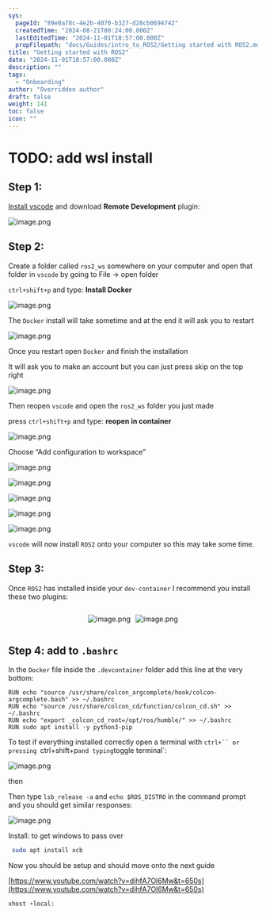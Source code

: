 ```yaml
---
sys:
  pageId: "89e0a78c-4e2b-4070-b327-d28cb0694742"
  createdTime: "2024-08-21T00:24:00.000Z"
  lastEditedTime: "2024-11-01T18:57:00.000Z"
  propFilepath: "docs/Guides/intro_to_ROS2/Getting started with ROS2.md"
title: "Getting started with ROS2"
date: "2024-11-01T18:57:00.000Z"
description: ""
tags:
  - "Onboarding"
author: "Overridden author"
draft: false
weight: 141
toc: false
icon: ""
---
```


# TODO: add wsl install

## Step 1:

[Install vscode](https://code.visualstudio.com/download) and download **Remote Development** plugin:

![image.png](https://prod-files-secure.s3.us-west-2.amazonaws.com/d518164a-d88e-44d1-a4ee-3adb3bd8bce0/efb52993-1881-4a40-b95e-6f020334f022/image.png?X-Amz-Algorithm=AWS4-HMAC-SHA256&X-Amz-Content-Sha256=UNSIGNED-PAYLOAD&X-Amz-Credential=ASIAZI2LB466QIE3BPIZ%2F20250215%2Fus-west-2%2Fs3%2Faws4_request&X-Amz-Date=20250215T220141Z&X-Amz-Expires=3600&X-Amz-Security-Token=IQoJb3JpZ2luX2VjECYaCXVzLXdlc3QtMiJHMEUCIQCh123wfQFK1JlzBny1W1CbqukrpZjTbKS4s9%2Bg%2BNsU%2FgIgJMOTQFA3HItHVfzYZFNlwHj%2BPi9N18p4pxDw87D5tXkq%2FwMITxAAGgw2Mzc0MjMxODM4MDUiDGhPtU2z56mnt0UldSrcAyzHJ7PiOQIeRLMaS8MlfhWJI%2BtiigkMpxuQ9I9iD4srQjEIoye%2BZTmtEhK%2BlpkASI6ZKKMUGLFITj28%2B42%2F6BmXlrasXMXjVcRv22KJFsRb8hUE0SgEysQFNtoO9cbD9E%2B5ju7ExBBw%2BdG1bb2uHfJiXpvG24mWcvk3PzOdt%2F%2B%2FXjaGUzmxYhoGQ%2BvfBpEODX4Yz8UHTxBX6oGZvEj3WHT7pwfY334nP0uzxEq2vwvL2NNr2%2FfLaYDZsdnk0HSankhYBptKP60VOuWCxaFAVNgPFGIbtAaKu7ca8%2Fzw4fNLlBUyLpX0E2lZpME8dBqIatoQ3MBjdn2WT6M%2BHSNHBahzQIyHkK5N3hFQmeTn5r1t%2FIeBLyE3aak%2BkL1wnBeaFhZsY9ZT1RNgSgHeIVyBDbGEr4cpq3zXy0Zs7za2LzK1Kiv%2Ft3ba9mGeyVFGe1U7Nrw9v2aMcm44ZQc%2F9GG7yIDLHoigeOuEkWY2AW6zEmmHm1M%2FBohmq%2FdtWv5KfkZEPnpopnJDxRSTX7uovyHQ%2F7gMBZeNA7zmBTwI%2FLQWWDt3B8QLcl7x81u3MqFa336Txnfuv%2BjQPYW6VMVKS2ETjbngXNR8aVOxQQ26%2BT4xDQFV7xOkoNd%2FxPSAkgw%2BMKCRxL0GOqUBtVhvD99BzTuvSCKo62WHv%2BUIouS4WOn3oQ2BDSU3dd76TMMUTLh3Yj79bz6mwl%2F5pDfPSlnVpIIdQwn3Tnq%2F5RxPsha%2BLwBfyuU7qxWlb8%2F1jeAUcmJpsVQys7%2BgkXp787l8teiEDrFhWIl9TSmIIvVg%2BRbaYW%2FIbkib3tx3%2BMWe26PMNd2k%2BZawhAnEYEBHmikxGbc0Y2R7WEJaDBWdPTsATKLt&X-Amz-Signature=4d72585ea405569077ccdee22e9332b802055a63947e9fc90ee5167f0abab0fb&X-Amz-SignedHeaders=host&x-id=GetObject)

## Step 2:

Create a folder called `ros2_ws` somewhere on your computer and open that folder in `vscode` by going to File → open folder 

`ctrl+shift+p` and type: **Install Docker**

![image.png](https://prod-files-secure.s3.us-west-2.amazonaws.com/d518164a-d88e-44d1-a4ee-3adb3bd8bce0/2269dc0e-1cd5-47ff-bceb-c04ad9b2eab0/image.png?X-Amz-Algorithm=AWS4-HMAC-SHA256&X-Amz-Content-Sha256=UNSIGNED-PAYLOAD&X-Amz-Credential=ASIAZI2LB466QIE3BPIZ%2F20250215%2Fus-west-2%2Fs3%2Faws4_request&X-Amz-Date=20250215T220141Z&X-Amz-Expires=3600&X-Amz-Security-Token=IQoJb3JpZ2luX2VjECYaCXVzLXdlc3QtMiJHMEUCIQCh123wfQFK1JlzBny1W1CbqukrpZjTbKS4s9%2Bg%2BNsU%2FgIgJMOTQFA3HItHVfzYZFNlwHj%2BPi9N18p4pxDw87D5tXkq%2FwMITxAAGgw2Mzc0MjMxODM4MDUiDGhPtU2z56mnt0UldSrcAyzHJ7PiOQIeRLMaS8MlfhWJI%2BtiigkMpxuQ9I9iD4srQjEIoye%2BZTmtEhK%2BlpkASI6ZKKMUGLFITj28%2B42%2F6BmXlrasXMXjVcRv22KJFsRb8hUE0SgEysQFNtoO9cbD9E%2B5ju7ExBBw%2BdG1bb2uHfJiXpvG24mWcvk3PzOdt%2F%2B%2FXjaGUzmxYhoGQ%2BvfBpEODX4Yz8UHTxBX6oGZvEj3WHT7pwfY334nP0uzxEq2vwvL2NNr2%2FfLaYDZsdnk0HSankhYBptKP60VOuWCxaFAVNgPFGIbtAaKu7ca8%2Fzw4fNLlBUyLpX0E2lZpME8dBqIatoQ3MBjdn2WT6M%2BHSNHBahzQIyHkK5N3hFQmeTn5r1t%2FIeBLyE3aak%2BkL1wnBeaFhZsY9ZT1RNgSgHeIVyBDbGEr4cpq3zXy0Zs7za2LzK1Kiv%2Ft3ba9mGeyVFGe1U7Nrw9v2aMcm44ZQc%2F9GG7yIDLHoigeOuEkWY2AW6zEmmHm1M%2FBohmq%2FdtWv5KfkZEPnpopnJDxRSTX7uovyHQ%2F7gMBZeNA7zmBTwI%2FLQWWDt3B8QLcl7x81u3MqFa336Txnfuv%2BjQPYW6VMVKS2ETjbngXNR8aVOxQQ26%2BT4xDQFV7xOkoNd%2FxPSAkgw%2BMKCRxL0GOqUBtVhvD99BzTuvSCKo62WHv%2BUIouS4WOn3oQ2BDSU3dd76TMMUTLh3Yj79bz6mwl%2F5pDfPSlnVpIIdQwn3Tnq%2F5RxPsha%2BLwBfyuU7qxWlb8%2F1jeAUcmJpsVQys7%2BgkXp787l8teiEDrFhWIl9TSmIIvVg%2BRbaYW%2FIbkib3tx3%2BMWe26PMNd2k%2BZawhAnEYEBHmikxGbc0Y2R7WEJaDBWdPTsATKLt&X-Amz-Signature=103fea0524b1fb54fc9f0cd0d7640ece6598f1f7f6f5018b4a36e201c6c615a7&X-Amz-SignedHeaders=host&x-id=GetObject)

The `Docker` install will take sometime and at the end it will ask you to restart

![image.png](https://prod-files-secure.s3.us-west-2.amazonaws.com/d518164a-d88e-44d1-a4ee-3adb3bd8bce0/ed233f78-be33-4b1f-b89c-9c346c0e961e/image.png?X-Amz-Algorithm=AWS4-HMAC-SHA256&X-Amz-Content-Sha256=UNSIGNED-PAYLOAD&X-Amz-Credential=ASIAZI2LB466QIE3BPIZ%2F20250215%2Fus-west-2%2Fs3%2Faws4_request&X-Amz-Date=20250215T220141Z&X-Amz-Expires=3600&X-Amz-Security-Token=IQoJb3JpZ2luX2VjECYaCXVzLXdlc3QtMiJHMEUCIQCh123wfQFK1JlzBny1W1CbqukrpZjTbKS4s9%2Bg%2BNsU%2FgIgJMOTQFA3HItHVfzYZFNlwHj%2BPi9N18p4pxDw87D5tXkq%2FwMITxAAGgw2Mzc0MjMxODM4MDUiDGhPtU2z56mnt0UldSrcAyzHJ7PiOQIeRLMaS8MlfhWJI%2BtiigkMpxuQ9I9iD4srQjEIoye%2BZTmtEhK%2BlpkASI6ZKKMUGLFITj28%2B42%2F6BmXlrasXMXjVcRv22KJFsRb8hUE0SgEysQFNtoO9cbD9E%2B5ju7ExBBw%2BdG1bb2uHfJiXpvG24mWcvk3PzOdt%2F%2B%2FXjaGUzmxYhoGQ%2BvfBpEODX4Yz8UHTxBX6oGZvEj3WHT7pwfY334nP0uzxEq2vwvL2NNr2%2FfLaYDZsdnk0HSankhYBptKP60VOuWCxaFAVNgPFGIbtAaKu7ca8%2Fzw4fNLlBUyLpX0E2lZpME8dBqIatoQ3MBjdn2WT6M%2BHSNHBahzQIyHkK5N3hFQmeTn5r1t%2FIeBLyE3aak%2BkL1wnBeaFhZsY9ZT1RNgSgHeIVyBDbGEr4cpq3zXy0Zs7za2LzK1Kiv%2Ft3ba9mGeyVFGe1U7Nrw9v2aMcm44ZQc%2F9GG7yIDLHoigeOuEkWY2AW6zEmmHm1M%2FBohmq%2FdtWv5KfkZEPnpopnJDxRSTX7uovyHQ%2F7gMBZeNA7zmBTwI%2FLQWWDt3B8QLcl7x81u3MqFa336Txnfuv%2BjQPYW6VMVKS2ETjbngXNR8aVOxQQ26%2BT4xDQFV7xOkoNd%2FxPSAkgw%2BMKCRxL0GOqUBtVhvD99BzTuvSCKo62WHv%2BUIouS4WOn3oQ2BDSU3dd76TMMUTLh3Yj79bz6mwl%2F5pDfPSlnVpIIdQwn3Tnq%2F5RxPsha%2BLwBfyuU7qxWlb8%2F1jeAUcmJpsVQys7%2BgkXp787l8teiEDrFhWIl9TSmIIvVg%2BRbaYW%2FIbkib3tx3%2BMWe26PMNd2k%2BZawhAnEYEBHmikxGbc0Y2R7WEJaDBWdPTsATKLt&X-Amz-Signature=1db907ccced2c9527c8610466bd14a41add87392f8fbea407d9b6ef1d7289de5&X-Amz-SignedHeaders=host&x-id=GetObject)

Once you restart open `Docker` and finish the installation

It will ask you to make an account but you can just press skip on the top right

![image.png](https://prod-files-secure.s3.us-west-2.amazonaws.com/d518164a-d88e-44d1-a4ee-3adb3bd8bce0/21010ad9-1659-4fd9-9f59-9932a09b2a3d/image.png?X-Amz-Algorithm=AWS4-HMAC-SHA256&X-Amz-Content-Sha256=UNSIGNED-PAYLOAD&X-Amz-Credential=ASIAZI2LB466QIE3BPIZ%2F20250215%2Fus-west-2%2Fs3%2Faws4_request&X-Amz-Date=20250215T220141Z&X-Amz-Expires=3600&X-Amz-Security-Token=IQoJb3JpZ2luX2VjECYaCXVzLXdlc3QtMiJHMEUCIQCh123wfQFK1JlzBny1W1CbqukrpZjTbKS4s9%2Bg%2BNsU%2FgIgJMOTQFA3HItHVfzYZFNlwHj%2BPi9N18p4pxDw87D5tXkq%2FwMITxAAGgw2Mzc0MjMxODM4MDUiDGhPtU2z56mnt0UldSrcAyzHJ7PiOQIeRLMaS8MlfhWJI%2BtiigkMpxuQ9I9iD4srQjEIoye%2BZTmtEhK%2BlpkASI6ZKKMUGLFITj28%2B42%2F6BmXlrasXMXjVcRv22KJFsRb8hUE0SgEysQFNtoO9cbD9E%2B5ju7ExBBw%2BdG1bb2uHfJiXpvG24mWcvk3PzOdt%2F%2B%2FXjaGUzmxYhoGQ%2BvfBpEODX4Yz8UHTxBX6oGZvEj3WHT7pwfY334nP0uzxEq2vwvL2NNr2%2FfLaYDZsdnk0HSankhYBptKP60VOuWCxaFAVNgPFGIbtAaKu7ca8%2Fzw4fNLlBUyLpX0E2lZpME8dBqIatoQ3MBjdn2WT6M%2BHSNHBahzQIyHkK5N3hFQmeTn5r1t%2FIeBLyE3aak%2BkL1wnBeaFhZsY9ZT1RNgSgHeIVyBDbGEr4cpq3zXy0Zs7za2LzK1Kiv%2Ft3ba9mGeyVFGe1U7Nrw9v2aMcm44ZQc%2F9GG7yIDLHoigeOuEkWY2AW6zEmmHm1M%2FBohmq%2FdtWv5KfkZEPnpopnJDxRSTX7uovyHQ%2F7gMBZeNA7zmBTwI%2FLQWWDt3B8QLcl7x81u3MqFa336Txnfuv%2BjQPYW6VMVKS2ETjbngXNR8aVOxQQ26%2BT4xDQFV7xOkoNd%2FxPSAkgw%2BMKCRxL0GOqUBtVhvD99BzTuvSCKo62WHv%2BUIouS4WOn3oQ2BDSU3dd76TMMUTLh3Yj79bz6mwl%2F5pDfPSlnVpIIdQwn3Tnq%2F5RxPsha%2BLwBfyuU7qxWlb8%2F1jeAUcmJpsVQys7%2BgkXp787l8teiEDrFhWIl9TSmIIvVg%2BRbaYW%2FIbkib3tx3%2BMWe26PMNd2k%2BZawhAnEYEBHmikxGbc0Y2R7WEJaDBWdPTsATKLt&X-Amz-Signature=b20da4ca8b6619881f96b2b1184857956b1a8aed07ec4e90c290ae5093fddbbe&X-Amz-SignedHeaders=host&x-id=GetObject)

Then reopen `vscode` and open the `ros2_ws` folder you just made

press `ctrl+shift+p` and type: **reopen in container**

![image.png](https://prod-files-secure.s3.us-west-2.amazonaws.com/d518164a-d88e-44d1-a4ee-3adb3bd8bce0/4e93b8c2-41ad-488c-8095-c74205196118/image.png?X-Amz-Algorithm=AWS4-HMAC-SHA256&X-Amz-Content-Sha256=UNSIGNED-PAYLOAD&X-Amz-Credential=ASIAZI2LB466QIE3BPIZ%2F20250215%2Fus-west-2%2Fs3%2Faws4_request&X-Amz-Date=20250215T220141Z&X-Amz-Expires=3600&X-Amz-Security-Token=IQoJb3JpZ2luX2VjECYaCXVzLXdlc3QtMiJHMEUCIQCh123wfQFK1JlzBny1W1CbqukrpZjTbKS4s9%2Bg%2BNsU%2FgIgJMOTQFA3HItHVfzYZFNlwHj%2BPi9N18p4pxDw87D5tXkq%2FwMITxAAGgw2Mzc0MjMxODM4MDUiDGhPtU2z56mnt0UldSrcAyzHJ7PiOQIeRLMaS8MlfhWJI%2BtiigkMpxuQ9I9iD4srQjEIoye%2BZTmtEhK%2BlpkASI6ZKKMUGLFITj28%2B42%2F6BmXlrasXMXjVcRv22KJFsRb8hUE0SgEysQFNtoO9cbD9E%2B5ju7ExBBw%2BdG1bb2uHfJiXpvG24mWcvk3PzOdt%2F%2B%2FXjaGUzmxYhoGQ%2BvfBpEODX4Yz8UHTxBX6oGZvEj3WHT7pwfY334nP0uzxEq2vwvL2NNr2%2FfLaYDZsdnk0HSankhYBptKP60VOuWCxaFAVNgPFGIbtAaKu7ca8%2Fzw4fNLlBUyLpX0E2lZpME8dBqIatoQ3MBjdn2WT6M%2BHSNHBahzQIyHkK5N3hFQmeTn5r1t%2FIeBLyE3aak%2BkL1wnBeaFhZsY9ZT1RNgSgHeIVyBDbGEr4cpq3zXy0Zs7za2LzK1Kiv%2Ft3ba9mGeyVFGe1U7Nrw9v2aMcm44ZQc%2F9GG7yIDLHoigeOuEkWY2AW6zEmmHm1M%2FBohmq%2FdtWv5KfkZEPnpopnJDxRSTX7uovyHQ%2F7gMBZeNA7zmBTwI%2FLQWWDt3B8QLcl7x81u3MqFa336Txnfuv%2BjQPYW6VMVKS2ETjbngXNR8aVOxQQ26%2BT4xDQFV7xOkoNd%2FxPSAkgw%2BMKCRxL0GOqUBtVhvD99BzTuvSCKo62WHv%2BUIouS4WOn3oQ2BDSU3dd76TMMUTLh3Yj79bz6mwl%2F5pDfPSlnVpIIdQwn3Tnq%2F5RxPsha%2BLwBfyuU7qxWlb8%2F1jeAUcmJpsVQys7%2BgkXp787l8teiEDrFhWIl9TSmIIvVg%2BRbaYW%2FIbkib3tx3%2BMWe26PMNd2k%2BZawhAnEYEBHmikxGbc0Y2R7WEJaDBWdPTsATKLt&X-Amz-Signature=4f95fe6c8228abde6248407716850e48c2934b8f5d279429a7bbc5f13eeb1a1a&X-Amz-SignedHeaders=host&x-id=GetObject)

Choose “Add configuration to workspace”

![image.png](https://prod-files-secure.s3.us-west-2.amazonaws.com/d518164a-d88e-44d1-a4ee-3adb3bd8bce0/9560b282-5060-4989-ba37-97e7b2c22476/image.png?X-Amz-Algorithm=AWS4-HMAC-SHA256&X-Amz-Content-Sha256=UNSIGNED-PAYLOAD&X-Amz-Credential=ASIAZI2LB466QIE3BPIZ%2F20250215%2Fus-west-2%2Fs3%2Faws4_request&X-Amz-Date=20250215T220141Z&X-Amz-Expires=3600&X-Amz-Security-Token=IQoJb3JpZ2luX2VjECYaCXVzLXdlc3QtMiJHMEUCIQCh123wfQFK1JlzBny1W1CbqukrpZjTbKS4s9%2Bg%2BNsU%2FgIgJMOTQFA3HItHVfzYZFNlwHj%2BPi9N18p4pxDw87D5tXkq%2FwMITxAAGgw2Mzc0MjMxODM4MDUiDGhPtU2z56mnt0UldSrcAyzHJ7PiOQIeRLMaS8MlfhWJI%2BtiigkMpxuQ9I9iD4srQjEIoye%2BZTmtEhK%2BlpkASI6ZKKMUGLFITj28%2B42%2F6BmXlrasXMXjVcRv22KJFsRb8hUE0SgEysQFNtoO9cbD9E%2B5ju7ExBBw%2BdG1bb2uHfJiXpvG24mWcvk3PzOdt%2F%2B%2FXjaGUzmxYhoGQ%2BvfBpEODX4Yz8UHTxBX6oGZvEj3WHT7pwfY334nP0uzxEq2vwvL2NNr2%2FfLaYDZsdnk0HSankhYBptKP60VOuWCxaFAVNgPFGIbtAaKu7ca8%2Fzw4fNLlBUyLpX0E2lZpME8dBqIatoQ3MBjdn2WT6M%2BHSNHBahzQIyHkK5N3hFQmeTn5r1t%2FIeBLyE3aak%2BkL1wnBeaFhZsY9ZT1RNgSgHeIVyBDbGEr4cpq3zXy0Zs7za2LzK1Kiv%2Ft3ba9mGeyVFGe1U7Nrw9v2aMcm44ZQc%2F9GG7yIDLHoigeOuEkWY2AW6zEmmHm1M%2FBohmq%2FdtWv5KfkZEPnpopnJDxRSTX7uovyHQ%2F7gMBZeNA7zmBTwI%2FLQWWDt3B8QLcl7x81u3MqFa336Txnfuv%2BjQPYW6VMVKS2ETjbngXNR8aVOxQQ26%2BT4xDQFV7xOkoNd%2FxPSAkgw%2BMKCRxL0GOqUBtVhvD99BzTuvSCKo62WHv%2BUIouS4WOn3oQ2BDSU3dd76TMMUTLh3Yj79bz6mwl%2F5pDfPSlnVpIIdQwn3Tnq%2F5RxPsha%2BLwBfyuU7qxWlb8%2F1jeAUcmJpsVQys7%2BgkXp787l8teiEDrFhWIl9TSmIIvVg%2BRbaYW%2FIbkib3tx3%2BMWe26PMNd2k%2BZawhAnEYEBHmikxGbc0Y2R7WEJaDBWdPTsATKLt&X-Amz-Signature=73f600f3d8b9f267f41c2ce47ce99838b9de5aa03327916e3fb3afa48b60014d&X-Amz-SignedHeaders=host&x-id=GetObject)

![image.png](https://prod-files-secure.s3.us-west-2.amazonaws.com/d518164a-d88e-44d1-a4ee-3adb3bd8bce0/2ee63f81-886b-48e8-a553-dc6e5eac99e4/image.png?X-Amz-Algorithm=AWS4-HMAC-SHA256&X-Amz-Content-Sha256=UNSIGNED-PAYLOAD&X-Amz-Credential=ASIAZI2LB466QIE3BPIZ%2F20250215%2Fus-west-2%2Fs3%2Faws4_request&X-Amz-Date=20250215T220141Z&X-Amz-Expires=3600&X-Amz-Security-Token=IQoJb3JpZ2luX2VjECYaCXVzLXdlc3QtMiJHMEUCIQCh123wfQFK1JlzBny1W1CbqukrpZjTbKS4s9%2Bg%2BNsU%2FgIgJMOTQFA3HItHVfzYZFNlwHj%2BPi9N18p4pxDw87D5tXkq%2FwMITxAAGgw2Mzc0MjMxODM4MDUiDGhPtU2z56mnt0UldSrcAyzHJ7PiOQIeRLMaS8MlfhWJI%2BtiigkMpxuQ9I9iD4srQjEIoye%2BZTmtEhK%2BlpkASI6ZKKMUGLFITj28%2B42%2F6BmXlrasXMXjVcRv22KJFsRb8hUE0SgEysQFNtoO9cbD9E%2B5ju7ExBBw%2BdG1bb2uHfJiXpvG24mWcvk3PzOdt%2F%2B%2FXjaGUzmxYhoGQ%2BvfBpEODX4Yz8UHTxBX6oGZvEj3WHT7pwfY334nP0uzxEq2vwvL2NNr2%2FfLaYDZsdnk0HSankhYBptKP60VOuWCxaFAVNgPFGIbtAaKu7ca8%2Fzw4fNLlBUyLpX0E2lZpME8dBqIatoQ3MBjdn2WT6M%2BHSNHBahzQIyHkK5N3hFQmeTn5r1t%2FIeBLyE3aak%2BkL1wnBeaFhZsY9ZT1RNgSgHeIVyBDbGEr4cpq3zXy0Zs7za2LzK1Kiv%2Ft3ba9mGeyVFGe1U7Nrw9v2aMcm44ZQc%2F9GG7yIDLHoigeOuEkWY2AW6zEmmHm1M%2FBohmq%2FdtWv5KfkZEPnpopnJDxRSTX7uovyHQ%2F7gMBZeNA7zmBTwI%2FLQWWDt3B8QLcl7x81u3MqFa336Txnfuv%2BjQPYW6VMVKS2ETjbngXNR8aVOxQQ26%2BT4xDQFV7xOkoNd%2FxPSAkgw%2BMKCRxL0GOqUBtVhvD99BzTuvSCKo62WHv%2BUIouS4WOn3oQ2BDSU3dd76TMMUTLh3Yj79bz6mwl%2F5pDfPSlnVpIIdQwn3Tnq%2F5RxPsha%2BLwBfyuU7qxWlb8%2F1jeAUcmJpsVQys7%2BgkXp787l8teiEDrFhWIl9TSmIIvVg%2BRbaYW%2FIbkib3tx3%2BMWe26PMNd2k%2BZawhAnEYEBHmikxGbc0Y2R7WEJaDBWdPTsATKLt&X-Amz-Signature=9b892ce00b6d4e2b5d63cc0feb8238db44e5fcf269aca54c8ea15404e5a0a920&X-Amz-SignedHeaders=host&x-id=GetObject)

![image.png](https://prod-files-secure.s3.us-west-2.amazonaws.com/d518164a-d88e-44d1-a4ee-3adb3bd8bce0/ae1580b2-b048-407e-aed9-b584224a7a04/image.png?X-Amz-Algorithm=AWS4-HMAC-SHA256&X-Amz-Content-Sha256=UNSIGNED-PAYLOAD&X-Amz-Credential=ASIAZI2LB466QIE3BPIZ%2F20250215%2Fus-west-2%2Fs3%2Faws4_request&X-Amz-Date=20250215T220141Z&X-Amz-Expires=3600&X-Amz-Security-Token=IQoJb3JpZ2luX2VjECYaCXVzLXdlc3QtMiJHMEUCIQCh123wfQFK1JlzBny1W1CbqukrpZjTbKS4s9%2Bg%2BNsU%2FgIgJMOTQFA3HItHVfzYZFNlwHj%2BPi9N18p4pxDw87D5tXkq%2FwMITxAAGgw2Mzc0MjMxODM4MDUiDGhPtU2z56mnt0UldSrcAyzHJ7PiOQIeRLMaS8MlfhWJI%2BtiigkMpxuQ9I9iD4srQjEIoye%2BZTmtEhK%2BlpkASI6ZKKMUGLFITj28%2B42%2F6BmXlrasXMXjVcRv22KJFsRb8hUE0SgEysQFNtoO9cbD9E%2B5ju7ExBBw%2BdG1bb2uHfJiXpvG24mWcvk3PzOdt%2F%2B%2FXjaGUzmxYhoGQ%2BvfBpEODX4Yz8UHTxBX6oGZvEj3WHT7pwfY334nP0uzxEq2vwvL2NNr2%2FfLaYDZsdnk0HSankhYBptKP60VOuWCxaFAVNgPFGIbtAaKu7ca8%2Fzw4fNLlBUyLpX0E2lZpME8dBqIatoQ3MBjdn2WT6M%2BHSNHBahzQIyHkK5N3hFQmeTn5r1t%2FIeBLyE3aak%2BkL1wnBeaFhZsY9ZT1RNgSgHeIVyBDbGEr4cpq3zXy0Zs7za2LzK1Kiv%2Ft3ba9mGeyVFGe1U7Nrw9v2aMcm44ZQc%2F9GG7yIDLHoigeOuEkWY2AW6zEmmHm1M%2FBohmq%2FdtWv5KfkZEPnpopnJDxRSTX7uovyHQ%2F7gMBZeNA7zmBTwI%2FLQWWDt3B8QLcl7x81u3MqFa336Txnfuv%2BjQPYW6VMVKS2ETjbngXNR8aVOxQQ26%2BT4xDQFV7xOkoNd%2FxPSAkgw%2BMKCRxL0GOqUBtVhvD99BzTuvSCKo62WHv%2BUIouS4WOn3oQ2BDSU3dd76TMMUTLh3Yj79bz6mwl%2F5pDfPSlnVpIIdQwn3Tnq%2F5RxPsha%2BLwBfyuU7qxWlb8%2F1jeAUcmJpsVQys7%2BgkXp787l8teiEDrFhWIl9TSmIIvVg%2BRbaYW%2FIbkib3tx3%2BMWe26PMNd2k%2BZawhAnEYEBHmikxGbc0Y2R7WEJaDBWdPTsATKLt&X-Amz-Signature=159c514174550a7f8ef7ea79860f8eb97bd306900cc875c2f8a00fbf6922140b&X-Amz-SignedHeaders=host&x-id=GetObject)

![image.png](https://prod-files-secure.s3.us-west-2.amazonaws.com/d518164a-d88e-44d1-a4ee-3adb3bd8bce0/53255b28-f75e-430f-b9e3-c0ac8577e42b/image.png?X-Amz-Algorithm=AWS4-HMAC-SHA256&X-Amz-Content-Sha256=UNSIGNED-PAYLOAD&X-Amz-Credential=ASIAZI2LB466QIE3BPIZ%2F20250215%2Fus-west-2%2Fs3%2Faws4_request&X-Amz-Date=20250215T220141Z&X-Amz-Expires=3600&X-Amz-Security-Token=IQoJb3JpZ2luX2VjECYaCXVzLXdlc3QtMiJHMEUCIQCh123wfQFK1JlzBny1W1CbqukrpZjTbKS4s9%2Bg%2BNsU%2FgIgJMOTQFA3HItHVfzYZFNlwHj%2BPi9N18p4pxDw87D5tXkq%2FwMITxAAGgw2Mzc0MjMxODM4MDUiDGhPtU2z56mnt0UldSrcAyzHJ7PiOQIeRLMaS8MlfhWJI%2BtiigkMpxuQ9I9iD4srQjEIoye%2BZTmtEhK%2BlpkASI6ZKKMUGLFITj28%2B42%2F6BmXlrasXMXjVcRv22KJFsRb8hUE0SgEysQFNtoO9cbD9E%2B5ju7ExBBw%2BdG1bb2uHfJiXpvG24mWcvk3PzOdt%2F%2B%2FXjaGUzmxYhoGQ%2BvfBpEODX4Yz8UHTxBX6oGZvEj3WHT7pwfY334nP0uzxEq2vwvL2NNr2%2FfLaYDZsdnk0HSankhYBptKP60VOuWCxaFAVNgPFGIbtAaKu7ca8%2Fzw4fNLlBUyLpX0E2lZpME8dBqIatoQ3MBjdn2WT6M%2BHSNHBahzQIyHkK5N3hFQmeTn5r1t%2FIeBLyE3aak%2BkL1wnBeaFhZsY9ZT1RNgSgHeIVyBDbGEr4cpq3zXy0Zs7za2LzK1Kiv%2Ft3ba9mGeyVFGe1U7Nrw9v2aMcm44ZQc%2F9GG7yIDLHoigeOuEkWY2AW6zEmmHm1M%2FBohmq%2FdtWv5KfkZEPnpopnJDxRSTX7uovyHQ%2F7gMBZeNA7zmBTwI%2FLQWWDt3B8QLcl7x81u3MqFa336Txnfuv%2BjQPYW6VMVKS2ETjbngXNR8aVOxQQ26%2BT4xDQFV7xOkoNd%2FxPSAkgw%2BMKCRxL0GOqUBtVhvD99BzTuvSCKo62WHv%2BUIouS4WOn3oQ2BDSU3dd76TMMUTLh3Yj79bz6mwl%2F5pDfPSlnVpIIdQwn3Tnq%2F5RxPsha%2BLwBfyuU7qxWlb8%2F1jeAUcmJpsVQys7%2BgkXp787l8teiEDrFhWIl9TSmIIvVg%2BRbaYW%2FIbkib3tx3%2BMWe26PMNd2k%2BZawhAnEYEBHmikxGbc0Y2R7WEJaDBWdPTsATKLt&X-Amz-Signature=f9b5abe3400dc60ff8d9cabda7c5c3355dbbd8f294d868afd293fecc8ce6c7ee&X-Amz-SignedHeaders=host&x-id=GetObject)

![image.png](https://prod-files-secure.s3.us-west-2.amazonaws.com/d518164a-d88e-44d1-a4ee-3adb3bd8bce0/7c562767-5af9-4ffb-97d1-327bcdf4ee00/image.png?X-Amz-Algorithm=AWS4-HMAC-SHA256&X-Amz-Content-Sha256=UNSIGNED-PAYLOAD&X-Amz-Credential=ASIAZI2LB466QIE3BPIZ%2F20250215%2Fus-west-2%2Fs3%2Faws4_request&X-Amz-Date=20250215T220141Z&X-Amz-Expires=3600&X-Amz-Security-Token=IQoJb3JpZ2luX2VjECYaCXVzLXdlc3QtMiJHMEUCIQCh123wfQFK1JlzBny1W1CbqukrpZjTbKS4s9%2Bg%2BNsU%2FgIgJMOTQFA3HItHVfzYZFNlwHj%2BPi9N18p4pxDw87D5tXkq%2FwMITxAAGgw2Mzc0MjMxODM4MDUiDGhPtU2z56mnt0UldSrcAyzHJ7PiOQIeRLMaS8MlfhWJI%2BtiigkMpxuQ9I9iD4srQjEIoye%2BZTmtEhK%2BlpkASI6ZKKMUGLFITj28%2B42%2F6BmXlrasXMXjVcRv22KJFsRb8hUE0SgEysQFNtoO9cbD9E%2B5ju7ExBBw%2BdG1bb2uHfJiXpvG24mWcvk3PzOdt%2F%2B%2FXjaGUzmxYhoGQ%2BvfBpEODX4Yz8UHTxBX6oGZvEj3WHT7pwfY334nP0uzxEq2vwvL2NNr2%2FfLaYDZsdnk0HSankhYBptKP60VOuWCxaFAVNgPFGIbtAaKu7ca8%2Fzw4fNLlBUyLpX0E2lZpME8dBqIatoQ3MBjdn2WT6M%2BHSNHBahzQIyHkK5N3hFQmeTn5r1t%2FIeBLyE3aak%2BkL1wnBeaFhZsY9ZT1RNgSgHeIVyBDbGEr4cpq3zXy0Zs7za2LzK1Kiv%2Ft3ba9mGeyVFGe1U7Nrw9v2aMcm44ZQc%2F9GG7yIDLHoigeOuEkWY2AW6zEmmHm1M%2FBohmq%2FdtWv5KfkZEPnpopnJDxRSTX7uovyHQ%2F7gMBZeNA7zmBTwI%2FLQWWDt3B8QLcl7x81u3MqFa336Txnfuv%2BjQPYW6VMVKS2ETjbngXNR8aVOxQQ26%2BT4xDQFV7xOkoNd%2FxPSAkgw%2BMKCRxL0GOqUBtVhvD99BzTuvSCKo62WHv%2BUIouS4WOn3oQ2BDSU3dd76TMMUTLh3Yj79bz6mwl%2F5pDfPSlnVpIIdQwn3Tnq%2F5RxPsha%2BLwBfyuU7qxWlb8%2F1jeAUcmJpsVQys7%2BgkXp787l8teiEDrFhWIl9TSmIIvVg%2BRbaYW%2FIbkib3tx3%2BMWe26PMNd2k%2BZawhAnEYEBHmikxGbc0Y2R7WEJaDBWdPTsATKLt&X-Amz-Signature=d3d2afe3e146cc1ce4de6f00cc8615d3efef45155989580354746ca0db3b018e&X-Amz-SignedHeaders=host&x-id=GetObject)

`vscode` will now install `ROS2` onto your computer so this may take some time.

## Step 3:

Once `ROS2` has installed inside your `dev-container` I recommend you install these two plugins:

<div style="display: flex;flex-direction: row; column-gap:10px; max-width: 630px;justify-content: center;">
<div>

![image.png](https://prod-files-secure.s3.us-west-2.amazonaws.com/d518164a-d88e-44d1-a4ee-3adb3bd8bce0/3fc3d550-5a54-4ba1-ba6b-faa01cdb7369/image.png?X-Amz-Algorithm=AWS4-HMAC-SHA256&X-Amz-Content-Sha256=UNSIGNED-PAYLOAD&X-Amz-Credential=ASIAZI2LB46656PLBI6B%2F20250215%2Fus-west-2%2Fs3%2Faws4_request&X-Amz-Date=20250215T220143Z&X-Amz-Expires=3600&X-Amz-Security-Token=IQoJb3JpZ2luX2VjECYaCXVzLXdlc3QtMiJHMEUCIH9hGCpXD6C4INHEYr%2FpgKc8ozIx1s5yPk%2B4SilLV6UFAiEArAce%2BUN8GFXGFmwK0q69CEH9WUh8v8XYl24iX9Ogf3Yq%2FwMITxAAGgw2Mzc0MjMxODM4MDUiDDDSHjJZ1xpHvbGSDSrcA8K4Rrmn64QSBYVfsAojVvFboLFL75Zz7KspwtcC3oJZa567UEdy51QE5gHj%2Bm1ibdw4O29rgLrCu3ZGVW0kmxNxh2J25lNZdTgHhNVMZaKo%2Bv1VnNSKB2G3zQ5SWdXgQ9IHwtyI%2FBEIvr0%2Flhc8n99gs9WTNHnqKFUqQEN7Fg016TkH%2FHays1Umo%2BIXRP5MHIt0ujJy6PrWcAcZ1%2FDkb3VLsD6hjhdySg8uL3sL%2FOBXIDowYdc7dPjDyBolWAD%2FrYs4LWBo7Lm21EGi22RkUTjeEhOSit9OlKH4SU0XrTAX504BRyi1rRAIpdih4sv8xNrfTb1om8oqQmzNQuGJmmdMQMuJ5BzfMiMlD8Hpqot3YXdhyzBluv4PRvIChFn6dQiDfnt5EyXH7aTHnsozRXcFPl2NZLFobpSTcFI%2FRX5tTMJrZjt4O%2FaF4C%2FduLyOoDzBUZZDfMBLQ%2Bjz32pZ4OK3u7JegYaV1k00N32yn%2F8RhBgFXNALiVahZ%2BPzSeoJT8cREpNjy5vRU0nvG58jjagpqRNLWNaAmEoKKTzHJCzHcbSxQ5v4MYoXJ%2BjbwjNA6fSs6SDKYy1USoYjNbcqtNU%2Bbw0%2FPhG3BGeOJVgDqTVPEnH3qeeetKKuOJuLMOORxL0GOqUBi6wu7L%2FTRJKSIT8WbZUFJYTtecm%2FKpooDW2iYuWI8uTiy3p1o50tkAp%2FgkR7nKtTk7c1Cgesm3MVUOHaIkBYn0EgJORIZn0vO5X6appDaG7JrVJfQvc2xfM8iFxIBgTwCQIC8JYdLGGilWQK1Cxu0Hd2J%2F2uqp4mLBKx9zxHq2zZTrvHvO1G1WIoDXPEYe3kABoq%2F0hQiYYHcVGkYhC08bqVjCZf&X-Amz-Signature=d64325ffa42f2810e9a2d9e4f71b41640e84a2ec7b04d517c92457985cb1053e&X-Amz-SignedHeaders=host&x-id=GetObject)

</div>
<div>

![image.png](https://prod-files-secure.s3.us-west-2.amazonaws.com/d518164a-d88e-44d1-a4ee-3adb3bd8bce0/d994cc66-13c2-4093-a5a3-f84cf4601a82/image.png?X-Amz-Algorithm=AWS4-HMAC-SHA256&X-Amz-Content-Sha256=UNSIGNED-PAYLOAD&X-Amz-Credential=ASIAZI2LB4667CKWUZ33%2F20250215%2Fus-west-2%2Fs3%2Faws4_request&X-Amz-Date=20250215T220143Z&X-Amz-Expires=3600&X-Amz-Security-Token=IQoJb3JpZ2luX2VjECYaCXVzLXdlc3QtMiJIMEYCIQDTpQ4WU1JuVR%2Fp8jMGFaWLvuDtlTgzq8W%2BfIHZUmDXAQIhAIUNfJmnbxG%2FLfHAQ7azpnK8lb5ZnmWKQNf5Y5IXZM7qKv8DCE8QABoMNjM3NDIzMTgzODA1IgzJ0VScGc6DFDENgM8q3ANEXRy%2BHBqIkFl%2FXcTHqZ0lkDa9myo9I0snOlMD5%2Fbt02kwNO8kNDOqYN0C4Tfyv%2FgSnYzxoMgeHJbWOAfqc2N4ybD9gfIcK7dGrGKjEAUk2O%2F1d6hRCYbSQFF7TZOQN14sjDQcEIUWc5vfZT9y3DA0u7i14P65VebAbxQ9meSJa6%2FxhAoSry%2BeHHR7B0aRkNGcddpsKZ7Sx61dsXyi6foYIMuccppvycciSFbTNr3ZBZ%2FKjCJkzhltJ6IuuqNQAJj9ZhGIHne7HxBgYWulDOuZVvwqIv8%2BPLiuUCcHncGz2j3387l9zLBAhEza4eiEOlpDKR2g%2BLWkhge3S67boW%2FRvXdQPfevmqFGDWQC4OzpjRt%2BCO%2FCs8wiaadqZyUDLFV43pLit22VXF0A4jgtlvrPXVzD8yuz9En01yQQF7rG3Ea%2F6GS8i%2Fpgs6ybFH2lwZt4T2NSYHpFY4CExLpY7Khw8QjC%2FPrR%2BhaW8U%2Bk4oe2K3BFSR40F2dttkilZiLWUOb1rP97bN2tK3Mk4kNyqOj15HEp37IRGICQZ2Cs8KzPi1oAF9mbP%2FRxcI7j8HS7D%2BhkEuvnhg0uqbkeOcQpi7JAdKFfUN%2BDKwmdRglg4Hud6N%2Fh0dWTa1j40vY6uTDckMS9BjqkAfUikLVk8HCOHDpsSLihzuET3QWcZNIgGfyMpJxbeUa8WjHc6ztHphlk06QzJKOBdvxrqQnoh3mkqKuhvXtf2uIXAChvo5rbDTLB4ioyZdmBS49vaAtO1UdiZyikeuvKqGoglFpKQEWrbkI6WrfF%2BBaSPclmHhrVZWZHA74xOkDkewTjNSwlezGDhJfdMOK4tk6gx8AnQBUDcwm%2Fh3ZyJV9tQzij&X-Amz-Signature=ad5bab217a2db1b02f81764de99370e5ca6bb6c67c6bcd847e69f813299ef412&X-Amz-SignedHeaders=host&x-id=GetObject)

</div>
</div>

## Step 4: add to `.bashrc`

In the `Docker` file inside the `.devcontainer` folder add this line at the very bottom: 

```docker
RUN echo "source /usr/share/colcon_argcomplete/hook/colcon-argcomplete.bash" >> ~/.bashrc
RUN echo "source /usr/share/colcon_cd/function/colcon_cd.sh" >> ~/.bashrc
RUN echo "export _colcon_cd_root=/opt/ros/humble/" >> ~/.bashrc
RUN sudo apt install -y python3-pip 
```

To test if everything installed correctly open a terminal with `ctrl+`` or pressing `ctrl+shift+p` and typing `toggle terminal`:

![image.png](https://prod-files-secure.s3.us-west-2.amazonaws.com/d518164a-d88e-44d1-a4ee-3adb3bd8bce0/6a4943d8-b04e-4c02-9a58-775f3384d1a5/image.png?X-Amz-Algorithm=AWS4-HMAC-SHA256&X-Amz-Content-Sha256=UNSIGNED-PAYLOAD&X-Amz-Credential=ASIAZI2LB466QIE3BPIZ%2F20250215%2Fus-west-2%2Fs3%2Faws4_request&X-Amz-Date=20250215T220141Z&X-Amz-Expires=3600&X-Amz-Security-Token=IQoJb3JpZ2luX2VjECYaCXVzLXdlc3QtMiJHMEUCIQCh123wfQFK1JlzBny1W1CbqukrpZjTbKS4s9%2Bg%2BNsU%2FgIgJMOTQFA3HItHVfzYZFNlwHj%2BPi9N18p4pxDw87D5tXkq%2FwMITxAAGgw2Mzc0MjMxODM4MDUiDGhPtU2z56mnt0UldSrcAyzHJ7PiOQIeRLMaS8MlfhWJI%2BtiigkMpxuQ9I9iD4srQjEIoye%2BZTmtEhK%2BlpkASI6ZKKMUGLFITj28%2B42%2F6BmXlrasXMXjVcRv22KJFsRb8hUE0SgEysQFNtoO9cbD9E%2B5ju7ExBBw%2BdG1bb2uHfJiXpvG24mWcvk3PzOdt%2F%2B%2FXjaGUzmxYhoGQ%2BvfBpEODX4Yz8UHTxBX6oGZvEj3WHT7pwfY334nP0uzxEq2vwvL2NNr2%2FfLaYDZsdnk0HSankhYBptKP60VOuWCxaFAVNgPFGIbtAaKu7ca8%2Fzw4fNLlBUyLpX0E2lZpME8dBqIatoQ3MBjdn2WT6M%2BHSNHBahzQIyHkK5N3hFQmeTn5r1t%2FIeBLyE3aak%2BkL1wnBeaFhZsY9ZT1RNgSgHeIVyBDbGEr4cpq3zXy0Zs7za2LzK1Kiv%2Ft3ba9mGeyVFGe1U7Nrw9v2aMcm44ZQc%2F9GG7yIDLHoigeOuEkWY2AW6zEmmHm1M%2FBohmq%2FdtWv5KfkZEPnpopnJDxRSTX7uovyHQ%2F7gMBZeNA7zmBTwI%2FLQWWDt3B8QLcl7x81u3MqFa336Txnfuv%2BjQPYW6VMVKS2ETjbngXNR8aVOxQQ26%2BT4xDQFV7xOkoNd%2FxPSAkgw%2BMKCRxL0GOqUBtVhvD99BzTuvSCKo62WHv%2BUIouS4WOn3oQ2BDSU3dd76TMMUTLh3Yj79bz6mwl%2F5pDfPSlnVpIIdQwn3Tnq%2F5RxPsha%2BLwBfyuU7qxWlb8%2F1jeAUcmJpsVQys7%2BgkXp787l8teiEDrFhWIl9TSmIIvVg%2BRbaYW%2FIbkib3tx3%2BMWe26PMNd2k%2BZawhAnEYEBHmikxGbc0Y2R7WEJaDBWdPTsATKLt&X-Amz-Signature=42ddeaf38f54c6568e7dfce4f1d4d073f7bb3e9c4a918b9a01e22041e239bb3b&X-Amz-SignedHeaders=host&x-id=GetObject)

then 

Then type `lsb_release -a` and `echo $ROS_DISTRO` in the command prompt and you should get similar responses:

![image.png](https://prod-files-secure.s3.us-west-2.amazonaws.com/d518164a-d88e-44d1-a4ee-3adb3bd8bce0/3e635dec-a805-4e85-8b9e-d000e5b71a4e/image.png?X-Amz-Algorithm=AWS4-HMAC-SHA256&X-Amz-Content-Sha256=UNSIGNED-PAYLOAD&X-Amz-Credential=ASIAZI2LB466QIE3BPIZ%2F20250215%2Fus-west-2%2Fs3%2Faws4_request&X-Amz-Date=20250215T220141Z&X-Amz-Expires=3600&X-Amz-Security-Token=IQoJb3JpZ2luX2VjECYaCXVzLXdlc3QtMiJHMEUCIQCh123wfQFK1JlzBny1W1CbqukrpZjTbKS4s9%2Bg%2BNsU%2FgIgJMOTQFA3HItHVfzYZFNlwHj%2BPi9N18p4pxDw87D5tXkq%2FwMITxAAGgw2Mzc0MjMxODM4MDUiDGhPtU2z56mnt0UldSrcAyzHJ7PiOQIeRLMaS8MlfhWJI%2BtiigkMpxuQ9I9iD4srQjEIoye%2BZTmtEhK%2BlpkASI6ZKKMUGLFITj28%2B42%2F6BmXlrasXMXjVcRv22KJFsRb8hUE0SgEysQFNtoO9cbD9E%2B5ju7ExBBw%2BdG1bb2uHfJiXpvG24mWcvk3PzOdt%2F%2B%2FXjaGUzmxYhoGQ%2BvfBpEODX4Yz8UHTxBX6oGZvEj3WHT7pwfY334nP0uzxEq2vwvL2NNr2%2FfLaYDZsdnk0HSankhYBptKP60VOuWCxaFAVNgPFGIbtAaKu7ca8%2Fzw4fNLlBUyLpX0E2lZpME8dBqIatoQ3MBjdn2WT6M%2BHSNHBahzQIyHkK5N3hFQmeTn5r1t%2FIeBLyE3aak%2BkL1wnBeaFhZsY9ZT1RNgSgHeIVyBDbGEr4cpq3zXy0Zs7za2LzK1Kiv%2Ft3ba9mGeyVFGe1U7Nrw9v2aMcm44ZQc%2F9GG7yIDLHoigeOuEkWY2AW6zEmmHm1M%2FBohmq%2FdtWv5KfkZEPnpopnJDxRSTX7uovyHQ%2F7gMBZeNA7zmBTwI%2FLQWWDt3B8QLcl7x81u3MqFa336Txnfuv%2BjQPYW6VMVKS2ETjbngXNR8aVOxQQ26%2BT4xDQFV7xOkoNd%2FxPSAkgw%2BMKCRxL0GOqUBtVhvD99BzTuvSCKo62WHv%2BUIouS4WOn3oQ2BDSU3dd76TMMUTLh3Yj79bz6mwl%2F5pDfPSlnVpIIdQwn3Tnq%2F5RxPsha%2BLwBfyuU7qxWlb8%2F1jeAUcmJpsVQys7%2BgkXp787l8teiEDrFhWIl9TSmIIvVg%2BRbaYW%2FIbkib3tx3%2BMWe26PMNd2k%2BZawhAnEYEBHmikxGbc0Y2R7WEJaDBWdPTsATKLt&X-Amz-Signature=149b8f9cab40b7cb323974aee894a82e21af8d2b927f0167ce81769046f45cdd&X-Amz-SignedHeaders=host&x-id=GetObject)

Install:  to get windows to pass over

```bash
 sudo apt install xcb
```

Now you should be setup and should move onto the next guide 

[https://www.youtube.com/watch?v=dihfA7Ol6Mw&t=650s](https://www.youtube.com/watch?v=dihfA7Ol6Mw&t=650s)

```python
xhost +local:
```
